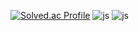 [![Solved.ac Profile](http://mazassumnida.wtf/api/v2/generate_badge?boj=doubleclip)](https://solved.ac/doubleclip/)
![js](https://img.shields.io/badge/JavaScript-F7DF1E?style=for-the-badge&logo=JavaScript&logoColor=white](https://img.shields.io/badge/Linux-FCC624?style=for-the-badge&logo=linux&logoColor=black)https://img.shields.io/badge/Linux-FCC624?style=for-the-badge&logo=linux&logoColor=black](https://img.shields.io/badge/mac%20os-000000?style=for-the-badge&logo=apple&logoColor=white))
![js](https://img.shields.io/badge/Ubuntu-E95420?style=for-the-badge&logo=ubuntu&logoColor=white)
